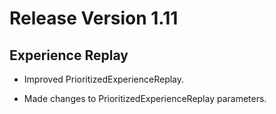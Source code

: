 # Release Version 1.11

## Experience Replay

* Improved PrioritizedExperienceReplay.

* Made changes to PrioritizedExperienceReplay parameters.
